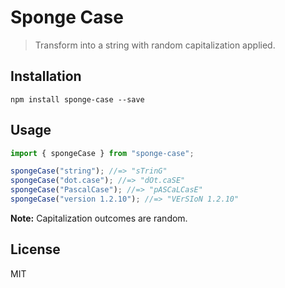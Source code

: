 # Sponge Case

> Transform into a string with random capitalization applied.

## Installation

```
npm install sponge-case --save
```

## Usage

```js
import { spongeCase } from "sponge-case";

spongeCase("string"); //=> "sTrinG"
spongeCase("dot.case"); //=> "dOt.caSE"
spongeCase("PascalCase"); //=> "pASCaLCasE"
spongeCase("version 1.2.10"); //=> "VErSIoN 1.2.10"
```

**Note:** Capitalization outcomes are random.

## License

MIT
